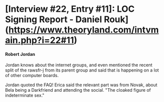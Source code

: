 # [Interview #22, Entry #11]: LOC Signing Report - Daniel Rouk](https://www.theoryland.com/intvmain.php?i=22#11)

#### Robert Jordan

Jordan knows about the internet groups, and even mentioned the recent split of the rawsfr-j from its parent group and said that is happening on a lot of other computer boards.

Jordan quoted the FAQ! Erica said the relevant part was from Novak, about Bela being a Darkfriend and attending the social. "The cloaked figure of indeterminate sex."

